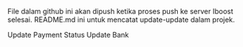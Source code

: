 File dalam github ini akan dipush ketika proses push ke server Iboost selesai.
README.md ini untuk mencatat update-update dalam projek.

Update Payment Status
Update Bank
